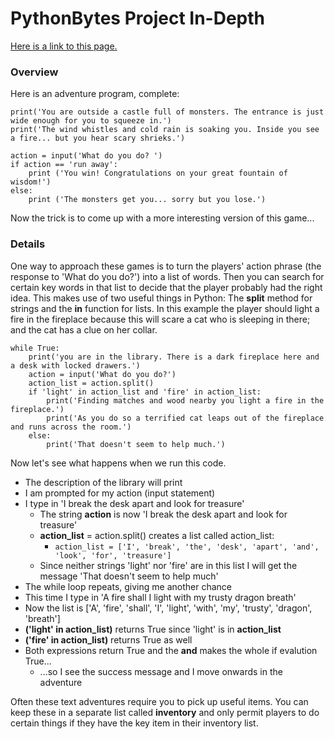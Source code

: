 # PythonBytes Project In-Depth


[Here is a link to this page.](https://github.com/robfatland/pythonbytes/tree/master/projects/adventure)


### Overview

Here is an adventure program, complete:


```
print('You are outside a castle full of monsters. The entrance is just wide enough for you to squeeze in.')
print('The wind whistles and cold rain is soaking you. Inside you see a fire... but you hear scary shrieks.')

action = input('What do you do? ')
if action == 'run away':
    print ('You win! Congratulations on your great fountain of wisdom!')
else:
    print ('The monsters get you... sorry but you lose.')
````

Now the trick is to come up with a more interesting version of this game...


### Details

One way to approach these games is to turn the players' action phrase (the response to 'What do you do?') into
a list of words. Then you can search for certain key words in that list to decide that the player probably had
the right idea. This makes use of two useful things in Python: The **split** method for strings and the **in** 
function for lists. In this example the player should light a fire in the fireplace because this will scare a 
cat who is sleeping in there; and the cat has a clue on her collar. 

```
while True: 
    print('you are in the library. There is a dark fireplace here and a desk with locked drawers.')
    action = input('What do you do?')
    action_list = action.split()
    if 'light' in action_list and 'fire' in action_list: 
        print('Finding matches and wood nearby you light a fire in the fireplace.')
        print('As you do so a terrified cat leaps out of the fireplace and runs across the room.')
    else: 
        print('That doesn't seem to help much.')
```

Now let's see what happens when we run this code.

* The description of the library will print
* I am prompted for my action (input statement)
* I type in 'I break the desk apart and look for treasure'
  * The string **action** is now 'I break the desk apart and look for treasure'
  * **action_list** = action.split() creates a list called action_list:
    * ```action_list = ['I', 'break', 'the', 'desk', 'apart', 'and', 'look', 'for', 'treasure']```
  * Since neither strings 'light' nor 'fire' are in this list I will get the message 'That doesn't seem to help much'
* The while loop repeats, giving me another chance
* This time I type in 'A fire shall I light with my trusty dragon breath'
 * Now the list is ['A', 'fire', 'shall', 'I', 'light', 'with', 'my', 'trusty', 'dragon', 'breath']
 * **('light' in action_list)** returns True since 'light' is in **action_list**
 * **('fire' in action_list)** returns True as well
 * Both expressions return True and the **and** makes the whole if evalution True...
   * ...so I see the success message and I move onwards in the adventure
 

Often these text adventures require you to pick up useful items. You can keep these in a separate list called
**inventory** and only permit players to do certain things if they have the key item in their inventory list.
